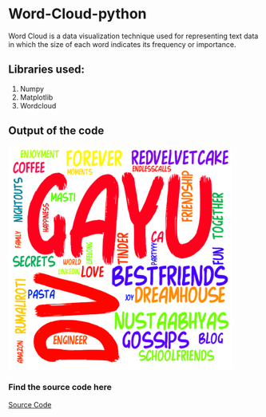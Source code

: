 # Word-Cloud-python
Word Cloud is a data visualization technique used for representing text data in which the size of each word indicates its frequency or importance. 

## Libraries used:
1. Numpy
2. Matplotlib
3. Wordcloud

## Output of the code

![Image](gayu_bday.png "Birthday")

### Find the source code here

[Source Code](wordcloud_project.py)
